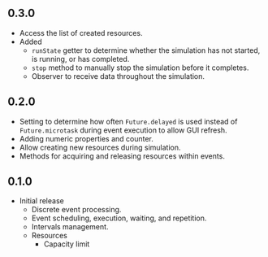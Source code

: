 ## 0.3.0

* Access the list of created resources.
* Added
  * `runState` getter to determine whether the simulation has not started, is running, or has completed.
  * `stop` method to manually stop the simulation before it completes.
  * Observer to receive data throughout the simulation.

## 0.2.0

* Setting to determine how often `Future.delayed` is used instead of `Future.microtask` during event execution to allow GUI refresh.
* Adding numeric properties and counter.
* Allow creating new resources during simulation.
* Methods for acquiring and releasing resources within events.

## 0.1.0

* Initial release
  * Discrete event processing.
  * Event scheduling, execution, waiting, and repetition.
  * Intervals management.
  * Resources
    * Capacity limit